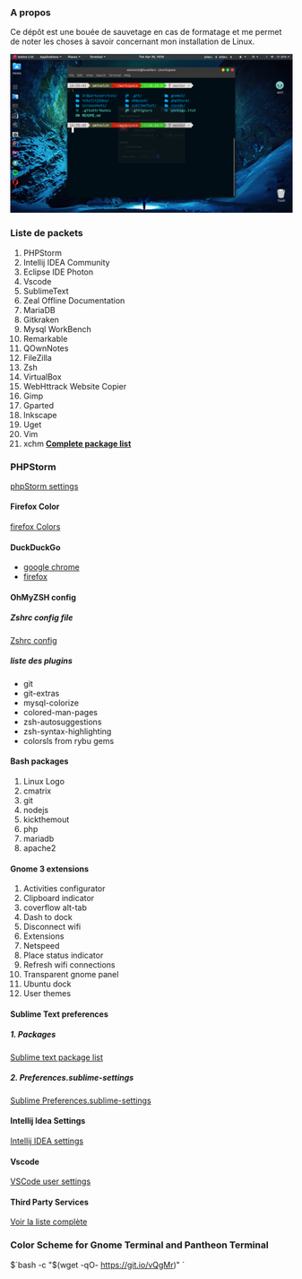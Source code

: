 ### A propos 

Ce dépôt est une bouée de sauvetage en cas de formatage et me permet de noter les choses à savoir concernant mon installation de Linux.

[![worksapce](https://github.com/aminelch/workspace/blob/master/workspace.png "worksapce")](https://github.com/aminelch/workspace/blob/master/workspace.png "worksapce")


### Liste de packets 
1. PHPStorm 
2. Intellij IDEA Community
3. Eclipse IDE Photon 
4. Vscode
5. SublimeText
6. Zeal Offline Documentation 
7. MariaDB
8. Gitkraken
9. Mysql WorkBench
10. Remarkable 
11. QOwnNotes
13. FileZilla
14. Zsh 
15. VirtualBox
16. WebHttrack Website Copier 
17. Gimp
18. Gparted
19. lnkscape
20. Uget
21. Vim 
22. xchm
**[Complete package list](https://github.com/aminelch/workspace/blob/master/package.list "Complete package list")**


### PHPStorm 
[phpStorm settings](https://github.com/aminelch/workspace/blob/master/phpStorm/settings.jar "phpStorm settings")


#### Firefox Color

[firefox Colors](https://color.firefox.com/?theme=XQAAAAIUAQAAAAAAAABBqYhm849SCia2CaaEGccwS-xNKlhX7p_w-bFKDpbUJasOFEb7xDbBpLNSPVGezz8UbhQdB0GWAOD8ATi6goq1YnVG0pMl-SnqDQaOZUOSxI6hRIBBN9cVab3KfaEVnFT8UNixHiWH8LmtKyl93ZVGkBz-kvmbxdqRTnOGOGFU-foQOhnFUiStVUkW2aOPtoZpBAT0yl-BvxEp9675M_ZheGwrw9AtoVcGBsMl1TfdZDrqm1YIX837L_-cMyoA "firefox Colors")


#### DuckDuckGo 


- [google chrome](https://chrome.google.com/webstore/detail/duckduckgo-privacy-essent/bkdgflcldnnnapblkhphbgpggdiikppg "google chrome")
- [firefox](https://addons.mozilla.org/fr/firefox/addon/duckduckgo-for-firefox/ "firefox")


#### OhMyZSH config 

##### Zshrc config file

[Zshrc config](https://github.com/aminelch/workspace/blob/master/ohmyzsh/zshrc "Zshrc config")
##### liste des plugins 

-   git
-   git-extras
-   mysql-colorize
-   colored-man-pages
-   zsh-autosuggestions
-   zsh-syntax-highlighting
- colorsls from rybu gems 
 
#### Bash packages 


1. Linux Logo
2. cmatrix 
3. git 
4. nodejs
1. kickthemout
2. php
3. mariadb
4. apache2

#### Gnome 3 extensions 

1. Activities configurator 
2. Clipboard indicator 
3. coverflow alt-tab 
4. Dash to dock
5. Disconnect wifi 
6. Extensions 
7. Netspeed
8. Place status indicator
9. Refresh wifi connections 
10. Transparent gnome panel 
11. Ubuntu dock
12. User themes 

#### Sublime Text preferences 


##### 1. Packages

[Sublime text package list](https://github.com/aminelch/workspace/blob/master/sublimeText/Package%20Control.sublime-settings "Sublime text package list")

##### 2. Preferences.sublime-settings

[Sublime Preferences.sublime-settings](https://github.com/aminelch/workspace/blob/master/sublimeText/Preferences.sublime-settings "Sublime Preferences.sublime-settings")

#### Intellij Idea Settings
[Intellij IDEA settings](https://github.com/aminelch/workspace/blob/master/intellijIdea/settings.zip "Intellij Idea settings")

#### Vscode
[VSCode user settings](https://github.com/aminelch/workspace/blob/master/vscode/settings.json "VSCode user settings") 

#### Third Party Services 

[Voir la liste complète ](https://github.com/aminelch/workspace/blob/master/3rdpartyservices/README.md "Voir la liste complète ")


### Color Scheme for Gnome Terminal and Pantheon Terminal

$`bash -c  "$(wget -qO- https://git.io/vQgMr)" `
